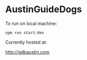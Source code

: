 # AustinGuideDogs

To run on local machine:

`npm run start:dev`

Currently hosted at:

http://gdbaustin.com
